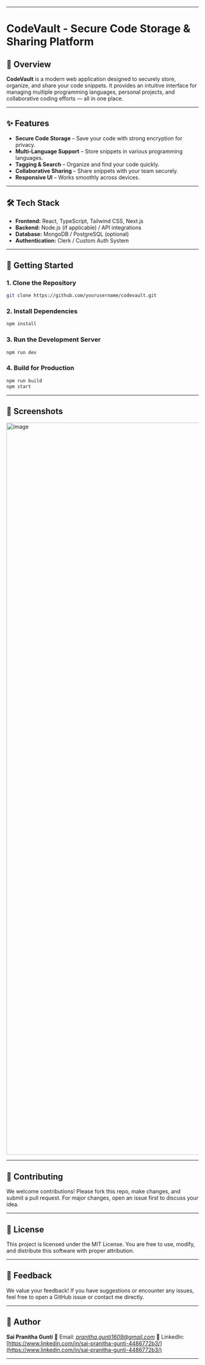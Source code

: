 
---

# **CodeVault - Secure Code Storage & Sharing Platform**

## **📌 Overview**

**CodeVault** is a modern web application designed to securely store, organize, and share your code snippets.
It provides an intuitive interface for managing multiple programming languages, personal projects, and collaborative coding efforts — all in one place.

---

## **✨ Features**

* **Secure Code Storage** – Save your code with strong encryption for privacy.
* **Multi-Language Support** – Store snippets in various programming languages.
* **Tagging & Search** – Organize and find your code quickly.
* **Collaborative Sharing** – Share snippets with your team securely.
* **Responsive UI** – Works smoothly across devices.

---

## **🛠 Tech Stack**

* **Frontend:** React, TypeScript, Tailwind CSS, Next.js
* **Backend:** Node.js (if applicable) / API integrations
* **Database:** MongoDB / PostgreSQL (optional)
* **Authentication:** Clerk / Custom Auth System

---

## **🚀 Getting Started**

### **1. Clone the Repository**

```bash
git clone https://github.com/yourusername/codevault.git
```

### **2. Install Dependencies**

```bash
npm install
```



### **3. Run the Development Server**

```bash
npm run dev
```

### **4. Build for Production**

```bash
npm run build
npm start
```

---

## **📸 Screenshots**
<img width="2940" height="1912" alt="image" src="https://github.com/user-attachments/assets/97db3226-9661-4c93-8b7a-b000441588fc" />



---

## **🤝 Contributing**

We welcome contributions! Please fork this repo, make changes, and submit a pull request.
For major changes, open an issue first to discuss your idea.

---

## **📜 License**

This project is licensed under the MIT License. You are free to use, modify, and distribute this software with proper attribution.

---

## **💬 Feedback**

We value your feedback! If you have suggestions or encounter any issues, feel free to open a GitHub issue or contact me directly.

---

## **👤 Author**

**Sai Pranitha Gunti**
📧 Email: *[pranitha.gunti1609@gmail.com](mailto:pranitha.gunti1609@gmail.com)*
💼 LinkedIn: [https://www.linkedin.com/in/sai-pranitha-gunti-4486772b3/](https://www.linkedin.com/in/sai-pranitha-gunti-4486772b3/)

---


